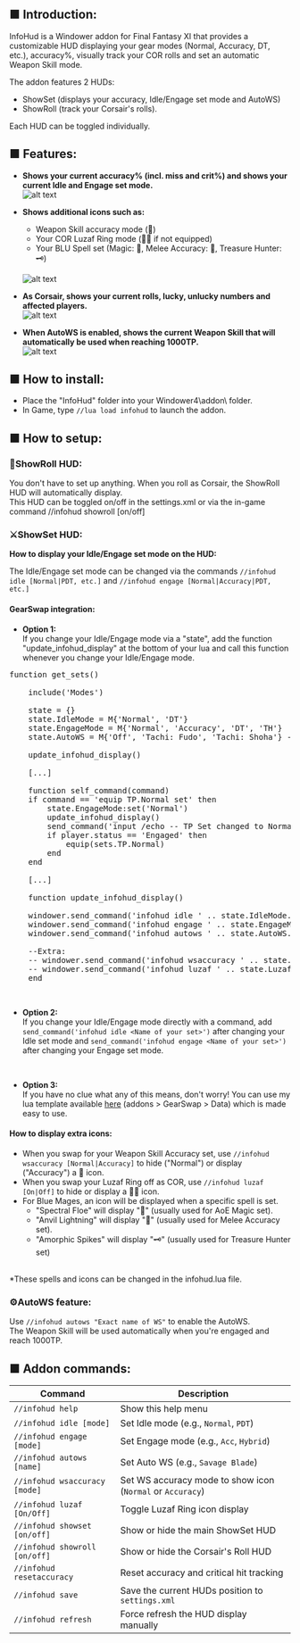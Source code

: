 ## ■ Introduction:

InfoHud is a Windower addon for Final Fantasy XI that provides a customizable HUD displaying your gear modes (Normal, Accuracy, DT, etc.), accuracy%, visually track your COR rolls and set an automatic Weapon Skill mode.

The addon features 2 HUDs:
- ShowSet (displays your accuracy, Idle/Engage set mode and AutoWS)
- ShowRoll (track your Corsair's rolls).

Each HUD can be toggled individually.

## ■ Features:

- **Shows your current accuracy% (incl. miss and crit%) and shows your current Idle and Engage set mode.**
<br>![alt text](https://i.imgur.com/E2fxKq4.png)

- **Shows additional icons such as:**
    <ul>
    <li>Weapon Skill accuracy mode (🧿)</li>
    <li>Your COR Luzaf Ring mode (💍❌ if not equipped)</li>
    <li>Your BLU Spell set (Magic: 🔮, Melee Accuracy: 🧿, Treasure Hunter: 🗝️)</li>
    </ul>
    
  ![alt text](https://i.imgur.com/mymwaGZ.png)


- **As Corsair, shows your current rolls, lucky, unlucky numbers and affected players.**
  <br>![alt text](https://i.imgur.com/2AnAv1T.png)

- **When AutoWS is enabled, shows the current Weapon Skill that will automatically be used when reaching 1000TP.**
  <br>![alt text](https://i.imgur.com/wntplNH.png)

## ■ How to install:

- Place the "InfoHud" folder into your Windower4\addon\ folder.
- In Game, type `//lua load infohud` to launch the addon.

## ■ How to setup:

### **🎲ShowRoll HUD:**

You don't have to set up anything. When you roll as Corsair, the ShowRoll HUD will automatically display.
<br>This HUD can be toggled on/off in the settings.xml or via the in-game command //infohud showroll [on/off]

### **⚔️ShowSet HUD:**

**How to display your Idle/Engage set mode on the HUD:**

The Idle/Engage set mode can be changed via the commands `//infohud idle [Normal|PDT, etc.]` and `//infohud engage [Normal|Accuracy|PDT, etc.]`


#### **GearSwap integration:**

- **Option 1:**
  <br>If you change your Idle/Engage mode via a "state", add the function "update_infohud_display" at the bottom of your lua and call this function whenever you change your Idle/Engage mode.

<pre>function get_sets()
    
    include('Modes')

    state = {}
    state.IdleMode = M{'Normal', 'DT'}
    state.EngageMode = M{'Normal', 'Accuracy', 'DT', 'TH'}
    state.AutoWS = M{'Off', 'Tachi: Fudo', 'Tachi: Shoha'} -- Change the Weapon Skills you want to spam automatically when you reach 1000 TP.

    update_infohud_display()

    [...]
    
    function self_command(command)
    if command == 'equip TP.Normal set' then
        state.EngageMode:set('Normal')
        update_infohud_display()
        send_command('input /echo -- TP Set changed to Normal.')
        if player.status == 'Engaged' then
            equip(sets.TP.Normal)
        end
    end
    
    [...]
    
    function update_infohud_display()
    
    windower.send_command('infohud idle ' .. state.IdleMode.value)
    windower.send_command('infohud engage ' .. state.EngageMode.value)
    windower.send_command('infohud autows ' .. state.AutoWS.value)
    
    --Extra:
    -- windower.send_command('infohud wsaccuracy ' .. state.WSAccuracyMode.value)
    -- windower.send_command('infohud luzaf ' .. state.LuzafRing.value)
    end</pre>

<br>

- **Option 2:**
<br>If you change your Idle/Engage mode directly with a command, add `send_command('infohud idle <Name of your set>')` after changing your Idle set mode and `send_command('infohud engage <Name of your set>')` after changing your Engage set mode.

<br>

- **Option 3:**
<br>If you have no clue what any of this means, don't worry! You can use my lua template available [here](https://github.com/Noduko/FFXI-Dream-UI) (addons > GearSwap > Data) which is made easy to use.

#### **How to display extra icons:**

- When you swap for your Weapon Skill Accuracy set, use `//infohud wsaccuracy [Normal|Accuracy]` to hide ("Normal") or display ("Accuracy") a 🧿 icon.
- When you swap your Luzaf Ring off as COR, use `//infohud luzaf [On|Off]` to hide or display a 💍❌ icon.
- For Blue Mages, an icon will be displayed when a specific spell is set.
    - "Spectral Floe" will display "🔮" (usually used for AoE Magic set).
    - "Anvil Lightning" will display "🧿" (usually used for Melee Accuracy set).
    - "Amorphic Spikes" will display "🗝️" (usually used for Treasure Hunter set)

<br>*These spells and icons can be changed in the infohud.lua file.

### **⚙️AutoWS feature:**

Use `//infohud autows "Exact name of WS"` to enable the AutoWS.
<br>The Weapon Skill will be used automatically when you're engaged and reach 1000TP.

## ■ Addon commands:

| Command                            | Description                                                                |
|------------------------------------|----------------------------------------------------------------------------|
| `//infohud help`                   | Show this help menu                                                        |
| `//infohud idle [mode]`            | Set Idle mode (e.g., `Normal`, `PDT`)                                      |
| `//infohud engage [mode]`          | Set Engage mode (e.g., `Acc`, `Hybrid`)                                    |
| `//infohud autows [name]`          | Set Auto WS (e.g., `Savage Blade`)                                         |
| `//infohud wsaccuracy [mode]`      | Set WS accuracy mode to show icon (`Normal` or `Accuracy`)                |
| `//infohud luzaf [On/Off]`         | Toggle Luzaf Ring icon display                                             |
| `//infohud showset [on/off]`       | Show or hide the main ShowSet HUD                                          |
| `//infohud showroll [on/off]`      | Show or hide the Corsair's Roll HUD                                          |
| `//infohud resetaccuracy`          | Reset accuracy and critical hit tracking                                   |
| `//infohud save`                   | Save the current HUDs position to `settings.xml`                           |
| `//infohud refresh`                | Force refresh the HUD display manually                                     |

